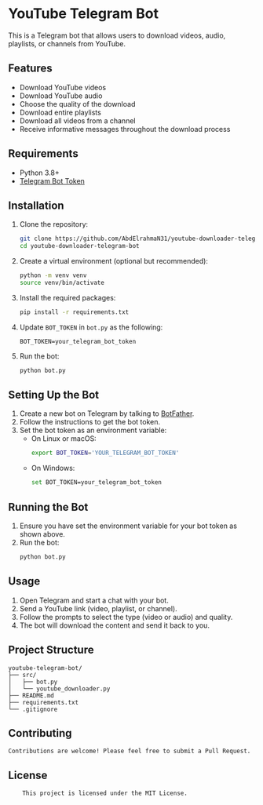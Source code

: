 # YouTube Telegram Bot

This is a Telegram bot that allows users to download videos, audio, playlists, or channels from YouTube.

## Features

- Download YouTube videos
- Download YouTube audio
- Choose the quality of the download
- Download entire playlists
- Download all videos from a channel
- Receive informative messages throughout the download process

## Requirements

- Python 3.8+
- [Telegram Bot Token](https://core.telegram.org/bots#6-botfather)

## Installation

1. Clone the repository:
   ```bash
   git clone https://github.com/AbdElrahmaN31/youtube-downloader-telegram-bot.git
   cd youtube-downloader-telegram-bot
    ```
   
2. Create a virtual environment (optional but recommended):
   ```bash
   python -m venv venv
   source venv/bin/activate
    ```
3. Install the required packages:
   ```bash
   pip install -r requirements.txt
    ```
4. Update ``BOT_TOKEN`` in ``bot.py`` as the following:
   ```env
   BOT_TOKEN=your_telegram_bot_token
    ```
5. Run the bot:
   ```bash
   python bot.py
    ```

## Setting Up the Bot

1. Create a new bot on Telegram by talking to [BotFather](https://core.telegram.org/bots#6-botfather).
2. Follow the instructions to get the bot token.
3. Set the bot token as an environment variable:
   - On Linux or macOS:
     ```bash
     export BOT_TOKEN='YOUR_TELEGRAM_BOT_TOKEN'
     ```
   - On Windows:
     ```bash
     set BOT_TOKEN=your_telegram_bot_token
     ```


## Running the Bot

1. Ensure you have set the environment variable for your bot token as shown above.
2. Run the bot:
   ```bash
   python bot.py
    ```
   
## Usage

1. Open Telegram and start a chat with your bot.
2. Send a YouTube link (video, playlist, or channel).
3. Follow the prompts to select the type (video or audio) and quality.
4. The bot will download the content and send it back to you.
   
## Project Structure
    youtube-telegram-bot/
    ├── src/
    │   ├── bot.py
    │   └── youtube_downloader.py
    ├── README.md
    ├── requirements.txt
    └── .gitignore

## Contributing

    Contributions are welcome! Please feel free to submit a Pull Request.

## License
    
        This project is licensed under the MIT License.



